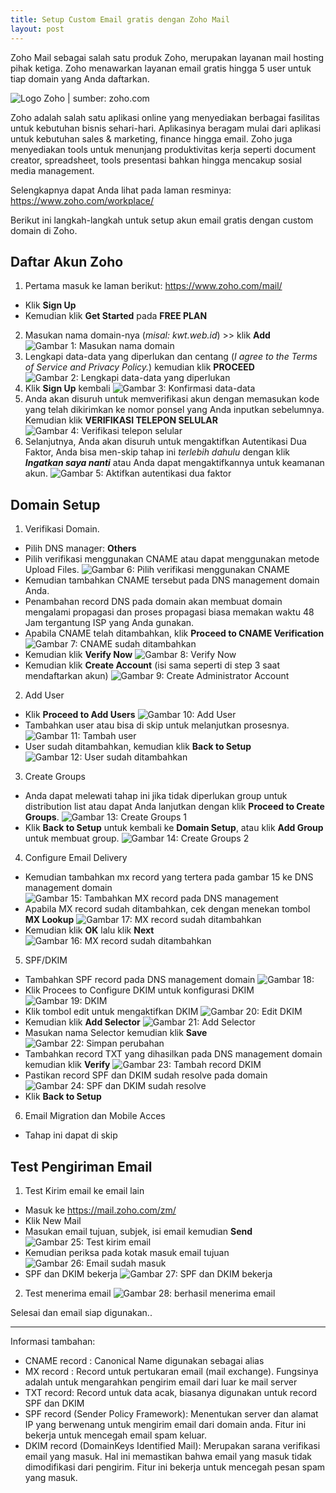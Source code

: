 ```yaml
---
title: Setup Custom Email gratis dengan Zoho Mail
layout: post
---
```


Zoho Mail sebagai salah satu produk Zoho, merupakan layanan mail hosting pihak ketiga. Zoho menawarkan layanan email gratis hingga 5 user untuk tiap domain yang Anda daftarkan.

![Logo Zoho | sumber: zoho.com](/migrated/blog/img/zoho/zoho-logo.png)

Zoho adalah salah satu aplikasi online yang menyediakan berbagai fasilitas untuk kebutuhan bisnis sehari-hari. Aplikasinya beragam mulai dari aplikasi untuk kebutuhan sales & marketing, finance hingga email. Zoho juga menyediakan tools untuk menunjang produktivitas kerja seperti document creator, spreadsheet, tools presentasi bahkan hingga mencakup sosial media management.

Selengkapnya dapat Anda lihat pada laman resminya: https://www.zoho.com/workplace/

Berikut ini langkah-langkah untuk setup akun email gratis dengan custom domain di Zoho.

## Daftar Akun Zoho

1. Pertama masuk ke laman berikut: https://www.zoho.com/mail/
 - Klik **Sign Up**
 - Kemudian klik **Get Started** pada **FREE PLAN**
2. Masukan nama domain-nya (_misal: kwt.web.id_) >> klik **Add**
![Gambar 1: Masukan nama domain](/migrated/blog/img/zoho/zoho-1.png)
3. Lengkapi data-data yang diperlukan dan centang (_I agree to the Terms of Service and Privacy Policy._) kemudian klik **PROCEED**
![Gambar 2: Lengkapi data-data yang diperlukan](/migrated/blog/img/zoho/zoho-2.png)
4. Klik **Sign Up** kembali
![Gambar 3: Konfirmasi data-data](/migrated/blog/img/zoho/zoho-3.png)
5. Anda akan disuruh untuk memverifikasi akun dengan memasukan kode yang telah dikirimkan ke nomor ponsel yang Anda inputkan sebelumnya. Kemudian klik **VERIFIKASI TELEPON SELULAR**
![Gambar 4: Verifikasi telepon selular](/migrated/blog/img/zoho/zoho-4.png)
6. Selanjutnya, Anda akan disuruh untuk mengaktifkan Autentikasi Dua Faktor, Anda bisa men-skip tahap ini _terlebih dahulu_ dengan klik _**Ingatkan saya nanti**_ atau Anda dapat mengaktifkannya untuk keamanan akun.
![Gambar 5: Aktifkan autentikasi dua faktor](/migrated/blog/img/zoho/zoho-5.png)

## Domain Setup

1. Verifikasi Domain.
 - Pilih DNS manager: **Others**
 - Pilih verifikasi menggunakan CNAME atau dapat menggunakan metode Upload Files.
 ![Gambar 6: Pilih verifikasi menggunakan CNAME](/migrated/blog/img/zoho/zoho-6.png)
 - Kemudian tambahkan CNAME tersebut pada DNS management domain Anda.
 - Penambahan record DNS pada domain akan membuat domain mengalami propagasi dan proses propagasi biasa memakan waktu 48 Jam tergantung ISP yang Anda gunakan.
 - Apabila CNAME telah ditambahkan, klik **Proceed to CNAME Verification**
 ![Gambar 7: CNAME sudah ditambahkan](/migrated/blog/img/zoho/zoho-7.png)
 - Kemudian klik **Verify Now**
 ![Gambar 8: Verify Now](/migrated/blog/img/zoho/zoho-8.png)
 - Kemudian klik **Create Account** (isi sama seperti di step 3 saat mendaftarkan akun)
 ![Gambar 9: Create Administrator Account ](/migrated/blog/img/zoho/zoho-9.png)

2. Add User
 - Klik **Proceed to Add Users**
 ![Gambar 10: Add User](/migrated/blog/img/zoho/zoho-10.png)
 - Tambahkan user atau bisa di skip untuk melanjutkan prosesnya.
 ![Gambar 11: Tambah user](/migrated/blog/img/zoho/zoho-11.png)
 - User sudah ditambahkan, kemudian klik **Back to Setup**
 ![Gambar 12: User sudah ditambahkan](/migrated/blog/img/zoho/zoho-12.png)

3. Create Groups
 - Anda dapat melewati tahap ini jika tidak diperlukan group untuk distribution list atau dapat Anda lanjutkan dengan klik **Proceed to Create Groups**.
 ![Gambar 13: Create Groups 1](/migrated/blog/img/zoho/zoho-13.png)
 - Klik **Back to Setup** untuk kembali ke **Domain Setup**, atau klik **Add Group** untuk membuat group.
 ![Gambar 14: Create Groups 2](/migrated/blog/img/zoho/zoho-14.png)

4. Configure Email Delivery
 - Kemudian tambahkan mx record yang tertera pada gambar 15 ke DNS management domain
 ![Gambar 15: Tambahkan MX record pada DNS management](/migrated/blog/img/zoho/zoho-15.png)
 - Apabila MX record sudah ditambahkan, cek dengan menekan tombol **MX Lookup**
 ![Gambar 17: MX record sudah ditambahkan](/migrated/blog/img/zoho/zoho-17.png)
 - Kemudian klik **OK** lalu klik **Next**
 ![Gambar 16: MX record sudah ditambahkan](/migrated/blog/img/zoho/zoho-16.png)

5. SPF/DKIM
 - Tambahkan SPF record pada DNS management domain
 ![Gambar 18: ](/migrated/blog/img/zoho/zoho-18.png)
 - Klik Procees to Configure DKIM untuk konfigurasi DKIM
 ![Gambar 19: DKIM](/migrated/blog/img/zoho/zoho-19.png)
 - Klik tombol edit untuk mengaktifkan DKIM
 ![Gambar 20: Edit DKIM](/migrated/blog/img/zoho/zoho-20.png)
 - Kemudian klik **Add Selector**
 ![Gambar 21: Add Selector](/migrated/blog/img/zoho/zoho-21.png)
 - Masukan nama Selector kemudian klik **Save**
 ![Gambar 22: Simpan perubahan](/migrated/blog/img/zoho/zoho-22.png)
 - Tambahkan record TXT yang dihasilkan pada DNS management domain kemudian klik **Verify**
 ![Gambar 23: Tambah record DKIM](/migrated/blog/img/zoho/zoho-23.png)
 - Pastikan record SPF dan DKIM sudah resolve pada domain
 ![Gambar 24: SPF dan DKIM sudah resolve](/migrated/blog/img/zoho/zoho-24.png)
 - Klik **Back to Setup**

6. Email Migration dan Mobile Acces
 - Tahap ini dapat di skip

## Test Pengiriman Email

1. Test Kirim email ke email lain
 - Masuk ke https://mail.zoho.com/zm/
 - Klik New Mail
 - Masukan email tujuan, subjek, isi email kemudian **Send**
 ![Gambar 25: Test kirim email](/migrated/blog/img/zoho/zoho-25.png)
 - Kemudian periksa pada kotak masuk email tujuan
 ![Gambar 26: Email sudah masuk](/migrated/blog/img/zoho/zoho-26.png)
 - SPF dan DKIM bekerja
 ![Gambar 27: SPF dan DKIM bekerja](/migrated/blog/img/zoho/zoho-27.png)

2. Test menerima email
 ![Gambar 28: berhasil menerima email](/migrated/blog/img/zoho/zoho-28.png)

Selesai dan email siap digunakan..

***

Informasi tambahan:

- CNAME record : Canonical Name digunakan sebagai alias
- MX record : Record untuk pertukaran email (mail exchange). Fungsinya adalah untuk mengarahkan pengirim email dari luar ke mail server
- TXT record: Record untuk data acak, biasanya digunakan untuk record SPF dan DKIM
- SPF record (Sender Policy Framework): Menentukan server dan alamat IP yang berwenang untuk mengirim email dari domain anda. Fitur ini bekerja untuk mencegah email spam keluar.
- DKIM record (DomainKeys Identified Mail): Merupakan sarana verifikasi email yang masuk. Hal ini memastikan bahwa email yang masuk tidak dimodifikasi dari pengirim. Fitur ini bekerja untuk mencegah pesan spam yang masuk.
